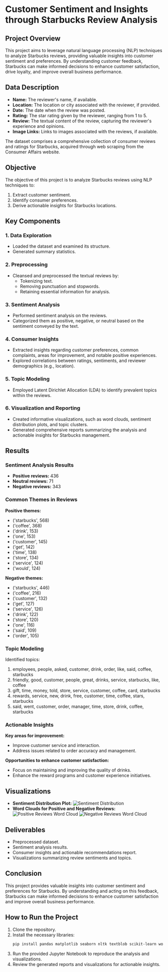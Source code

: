 # Customer Sentiment and Insights through Starbucks Review Analysis

## Project Overview

This project aims to leverage natural language processing (NLP) techniques to analyze Starbucks reviews, providing valuable insights into customer sentiment and preferences. 
By understanding customer feedback, Starbucks can make informed decisions to enhance customer satisfaction, drive loyalty, and improve overall business performance.

## Data Description

- **Name:** The reviewer's name, if available.
- **Location:** The location or city associated with the reviewer, if provided.
- **Date:** The date when the review was posted.
- **Rating:** The star rating given by the reviewer, ranging from 1 to 5.
- **Review:** The textual content of the review, capturing the reviewer's experience and opinions.
- **Image Links:** Links to images associated with the reviews, if available.

The dataset comprises a comprehensive collection of consumer reviews and ratings for Starbucks, acquired through web scraping from the Consumer Affairs website.

## Objective

The objective of this project is to analyze Starbucks reviews using NLP techniques to:
1. Extract customer sentiment.
2. Identify consumer preferences.
3. Derive actionable insights for Starbucks locations.

## Key Components

### 1. Data Exploration

- Loaded the dataset and examined its structure.
- Generated summary statistics.

### 2. Preprocessing

- Cleansed and preprocessed the textual reviews by:
  - Tokenizing text.
  - Removing punctuation and stopwords.
  - Retaining essential information for analysis.

### 3. Sentiment Analysis

- Performed sentiment analysis on the reviews.
- Categorized them as positive, negative, or neutral based on the sentiment conveyed by the text.

### 4. Consumer Insights

- Extracted insights regarding customer preferences, common complaints, areas for improvement, and notable positive experiences.
- Explored correlations between ratings, sentiments, and reviewer demographics (e.g., location).

### 5. Topic Modeling

- Employed Latent Dirichlet Allocation (LDA) to identify prevalent topics within the reviews.

### 6. Visualization and Reporting

- Created informative visualizations, such as word clouds, sentiment distribution plots, and topic clusters.
- Generated comprehensive reports summarizing the analysis and actionable insights for Starbucks management.

## Results

### Sentiment Analysis Results

- **Positive reviews:** 436
- **Neutral reviews:** 71
- **Negative reviews:** 343

### Common Themes in Reviews

**Positive themes:**
- ('starbucks', 568)
- ('coffee', 368)
- ('drink', 153)
- ('one', 153)
- ('customer', 145)
- ('get', 142)
- ('time', 138)
- ('store', 134)
- ('service', 124)
- ('would', 124)

**Negative themes:**
- ('starbucks', 446)
- ('coffee', 216)
- ('customer', 132)
- ('get', 127)
- ('service', 126)
- ('drink', 122)
- ('store', 120)
- ('one', 116)
- ('said', 109)
- ('order', 105)

### Topic Modeling

Identified topics:
1. employees, people, asked, customer, drink, order, like, said, coffee, starbucks
2. friendly, good, customer, people, great, drinks, service, starbucks, like, coffee
3. gift, time, money, told, store, service, customer, coffee, card, starbucks
4. rewards, service, new, drink, free, customer, time, coffee, stars, starbucks
5. said, went, customer, order, manager, time, store, drink, coffee, starbucks

### Actionable Insights

**Key areas for improvement:**
- Improve customer service and interaction.
- Address issues related to order accuracy and management.

**Opportunities to enhance customer satisfaction:**
- Focus on maintaining and improving the quality of drinks.
- Enhance the reward programs and customer experience initiatives.

## Visualizations

- **Sentiment Distribution Plot:**
  ![Sentiment Distribution](sentiment_distribution_plot.png)
- **Word Clouds for Positive and Negative Reviews:**
  ![Positive Reviews Word Cloud](positive_wordcloud.png) ![Negative Reviews Word Cloud](negative_wordcloud.png)

## Deliverables

- Preprocessed dataset.
- Sentiment analysis results.
- Consumer insights and actionable recommendations report.
- Visualizations summarizing review sentiments and topics.

## Conclusion

This project provides valuable insights into customer sentiment and preferences for Starbucks. 
By understanding and acting on this feedback, Starbucks can make informed decisions to enhance customer satisfaction and improve overall business performance.

## How to Run the Project

1. Clone the repository.
2. Install the necessary libraries:
   ```bash
   pip install pandas matplotlib seaborn nltk textblob scikit-learn wordcloud
   ```
3. Run the provided Jupyter Notebook to reproduce the analysis and visualizations.
4. Review the generated reports and visualizations for actionable insights.
